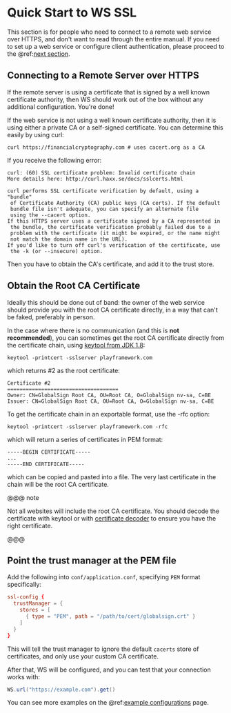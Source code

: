 <a id="wsquickstart"></a>
# Quick Start to WS SSL

This section is for people who need to connect to a remote web service
over HTTPS, and don't want to read through the entire manual. If you
need to set up a web service or configure client authentication, please
proceed to the @ref:[next section](CertificateGeneration.md#certificategeneration).

## Connecting to a Remote Server over HTTPS

If the remote server is using a certificate that is signed by a well
known certificate authority, then WS should work out of the box without
any additional configuration. You're done!

If the web service is not using a well known certificate authority, then
it is using either a private CA or a self-signed certificate. You can
determine this easily by using curl:

```
curl https://financialcryptography.com # uses cacert.org as a CA
```

If you receive the following error:

```
curl: (60) SSL certificate problem: Invalid certificate chain
More details here: http://curl.haxx.se/docs/sslcerts.html

curl performs SSL certificate verification by default, using a "bundle"
 of Certificate Authority (CA) public keys (CA certs). If the default
 bundle file isn't adequate, you can specify an alternate file
 using the --cacert option.
If this HTTPS server uses a certificate signed by a CA represented in
 the bundle, the certificate verification probably failed due to a
 problem with the certificate (it might be expired, or the name might
 not match the domain name in the URL).
If you'd like to turn off curl's verification of the certificate, use
 the -k (or --insecure) option.
```

Then you have to obtain the CA's certificate, and add it to the trust
store.

## Obtain the Root CA Certificate

Ideally this should be done out of band: the owner of the web service
should provide you with the root CA certificate directly, in a way that
can't be faked, preferably in person.

In the case where there is no communication (and this is **not
recommended**), you can sometimes get the root CA certificate directly
from the certificate chain, using
[keytool from JDK 1.8](http://docs.oracle.com/javase/8/docs/technotes/tools/unix/keytool.html):

```
keytool -printcert -sslserver playframework.com
```

which returns #2 as the root certificate:

```
Certificate #2
====================================
Owner: CN=GlobalSign Root CA, OU=Root CA, O=GlobalSign nv-sa, C=BE
Issuer: CN=GlobalSign Root CA, OU=Root CA, O=GlobalSign nv-sa, C=BE
```

To get the certificate chain in an exportable format, use the -rfc
option:

```
keytool -printcert -sslserver playframework.com -rfc
```

which will return a series of certificates in PEM format:

```
-----BEGIN CERTIFICATE-----
...
-----END CERTIFICATE-----
```

which can be copied and pasted into a file. The very last certificate in
the chain will be the root CA certificate.

@@@ note

Not all websites will include the root CA certificate. You
should decode the certificate with keytool or with [certificate
decoder](https://www.sslshopper.com/certificate-decoder.html) to
ensure you have the right certificate.

@@@

## Point the trust manager at the PEM file

Add the following into `conf/application.conf`, specifying `PEM`
format specifically:

```conf
ssl-config {
  trustManager = {
    stores = [
      { type = "PEM", path = "/path/to/cert/globalsign.crt" }
    ]
  }
}
```

This will tell the trust manager to ignore the default `cacerts` store
of certificates, and only use your custom CA certificate.

After that, WS will be configured, and you can test that your connection
works with:

```scala
WS.url("https://example.com").get()
```

You can see more examples on the @ref:[example configurations](ExampleSSLConfig.md#examplesslconfig) page.